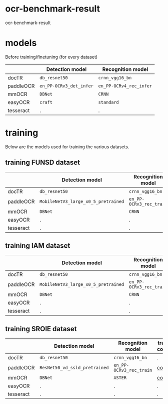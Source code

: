 # ocr-benchmark-result
ocr-benchmark-result
# models
Before training/finetuning (for every dataset)

| | Detection model | Recognition model |
| --- | --- | --- |
| docTR | `db_resnet50` | `crnn_vgg16_bn` |
| paddleOCR | `en_PP-OCRv3_det_infer` | `en_PP-OCRv4_rec_infer` |
| mmOCR | `DBNet` | `CRNN` |
| easyOCR | `craft` | `standard` |
| tesseract | . | . |

# training
Below are the models used for training the various datasets.
## training FUNSD dataset
| | Detection model | Recognition model | train-config |
| --- | --- | --- | --- |
| docTR | `db_resnet50` | `crnn_vgg16_bn` | [config](/docs/funsd_training/docTR_training.md) |
| paddleOCR | `MobileNetV3_large_x0_5_pretrained` | `en_PP-OCRv3_rec_train` | [config](/docs/funsd_training/PaddleOCR_training.md) |
| mmOCR | `DBNet` | `CRNN` | [config](/docs/funsd_training/mmocr_training.md) |
| easyOCR | . | . | . |
| tesseract | . | . | . |

## training IAM dataset
| | Detection model | Recognition model | train-config |
| --- | --- | --- | --- |
| docTR | `db_resnet50` | `crnn_vgg16_bn` | . |
| paddleOCR | `MobileNetV3_large_x0_5_pretrained` | `en_PP-OCRv3_rec_train` | [config](/docs/iam_training/PaddleOCR_training.md) |
| mmOCR | `DBNet` | `CRNN` | [config](/docs/iam_training/mmocr_training.md) |
| easyOCR | . | . | . |
| tesseract | . | . | . |

## training SROIE dataset
| | Detection model | Recognition model | train-config |
| --- | --- | --- | --- |
| docTR | `db_resnet50` | `crnn_vgg16_bn` | . |
| paddleOCR | `ResNet50_vd_ssld_pretrained` | `en_PP-OCRv3_rec_train` | [config](/docs/sroie_training/PaddleOCR_training.md) |
| mmOCR | `DBNet` | `ASTER` | [config](/docs/sroie_training/mmocr_training.md) |
| easyOCR | . | . | . |
| tesseract | . | . | . |